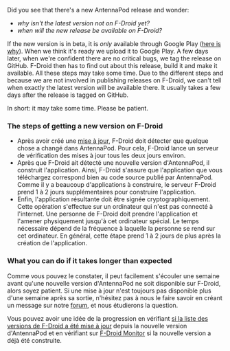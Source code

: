 Did you see that there's a new AntennaPod release and wonder:

* *why isn't the latest version not on F-Droid yet?*
* *when will the new release be available on F-Droid?*

If the new version is in beta, it is *only* available through Google Play ([here is why](/documentation/general/beta)). When we think it's ready we upload it to Google Play. A few days later, when we're confident there are no critical bugs, we tag the release on GitHub. F-Droid then has to find out about this release, build it and make it available. All these steps may take some time. Due to the different steps and because we are not involved in publishing releases on F-Droid, we can't tell when exactly the latest version will be available there. It usually takes a few days after the release is tagged on GitHub.

In short: it may take some time. Please be patient.

### The steps of getting a new version on F-Droid

- Après avoir créé une [mise à jour](https://github.com/AntennaPod/AntennaPod/releases), F-Droid doit détecter que quelque chose a changé dans AntennaPod. Pour cela, F-Droid lance un serveur de vérification des mises à jour tous les deux jours environ.
- Après que F-Droid ait détecté une nouvelle version d'AntennaPod, il construit l'application. Ainsi, F-Droid s'assure que l'application que vous téléchargez correspond bien au code source publié par AntennaPod. Comme il y a beaucoup d'applications à construire, le serveur F-Droid prend 1 à 2 jours supplémentaires pour construire l'application.
- Enfin, l'application résultante doit être signée cryptographiquement. Cette opération s'effectue sur un ordinateur qui n'est pas connecté à l'internet. Une personne de F-Droid doit prendre l'application et l'amener physiquement jusqu'à cet ordinateur spécial. Le temps nécessaire dépend de la fréquence à laquelle la personne se rend sur cet ordinateur. En général, cette étape prend 1 à 2 jours de plus après la création de l'application.

### What you can do if it takes longer than expected

Comme vous pouvez le constater, il peut facilement s'écouler une semaine avant qu'une nouvelle version d'AntennaPod ne soit disponible sur F-Droid, alors soyez patient. Si une mise à jour n'est toujours pas disponible plus d'une semaine après sa sortie, n'hésitez pas à nous le faire savoir en créant un message sur notre [forum](https://forum.antennapod.org/), et nous étudierons la question.

Vous pouvez avoir une idée de la progression en vérifiant [si la liste des versions de F-Droid a été mise à jour](https://gitlab.com/fdroid/fdroiddata/-/commits/master?search=Update+known+apks) depuis la nouvelle version d'AntennaPod et en vérifiant sur [F-Droid Monitor](https://monitor.f-droid.org/builds/build) si la nouvelle version a déjà été construite.
